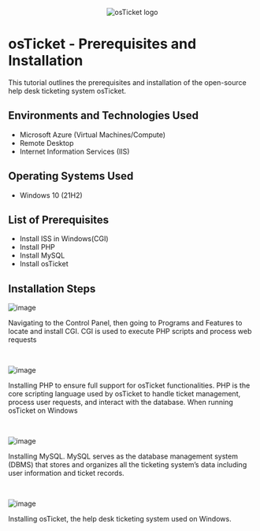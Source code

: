 <p align="center">
<img src="https://i.imgur.com/Clzj7Xs.png" alt="osTicket logo"/>
</p>

<h1>osTicket - Prerequisites and Installation</h1>
This tutorial outlines the prerequisites and installation of the open-source help desk ticketing system osTicket.<br />



<h2>Environments and Technologies Used</h2>

- Microsoft Azure (Virtual Machines/Compute)
- Remote Desktop
- Internet Information Services (IIS)

<h2>Operating Systems Used </h2>

- Windows 10</b> (21H2)

<h2>List of Prerequisites</h2>

- Install ISS in Windows(CGI)
- Install PHP
- Install MySQL
- Install osTicket


<h2>Installation Steps</h2>


![image](https://github.com/user-attachments/assets/1bc41d51-fd34-462d-800b-44fb829742f4)
</p>
<p>
Navigating to the Control Panel, then going to Programs and Features to locate and install CGI. CGI is used to execute PHP scripts and process web requests
</p>
<br />

![image](https://github.com/user-attachments/assets/9781c5e0-7083-4962-9129-46cb2fa3a1a3)
</p>
<p>
Installing PHP to ensure full support for osTicket functionalities. PHP is the core scripting language used by osTicket to handle ticket management, process user requests, and interact with the database. When running osTicket on Windows
</p>
<br />

![image](https://github.com/user-attachments/assets/82179172-8851-4b22-b800-3772b5590887)
</p>
<p>
Installing MySQL. MySQL serves as the database management system (DBMS) that stores and organizes all the ticketing system’s data including user information and ticket records.
</p>
<br />

![image](https://github.com/user-attachments/assets/9048823d-3f0a-4e78-bb9b-9d8c487e97e9)
</p>
<p>
Installing osTicket, the help desk ticketing system used on Windows.
</p>
<br />
